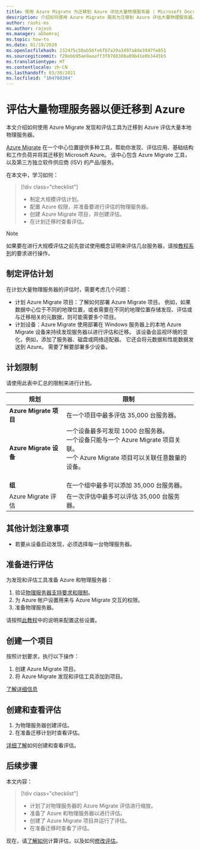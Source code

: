 ```yaml
---
title: 使用 Azure Migrate 为迁移到 Azure 评估大量物理服务器 | Microsoft Docs
description: 介绍如何使用 Azure Migrate 服务为迁移到 Azure 评估大量物理服务器。
author: rashi-ms
ms.author: rajosh
ms.manager: abhemraj
ms.topic: how-to
ms.date: 01/19/2020
ms.openlocfilehash: 232475c50ab56fe6fb7a39a3497a8de3947fe851
ms.sourcegitcommit: f28ebb95ae9aaaff3f87d8388a09b41e0b3445b5
ms.translationtype: HT
ms.contentlocale: zh-CN
ms.lasthandoff: 03/30/2021
ms.locfileid: "104780304"
---
```

# <a name="assess-large-numbers-of-physical-servers-for-migration-to-azure"></a>评估大量物理服务器以便迁移到 Azure

本文介绍如何使用 Azure Migrate 发现和评估工具为迁移到 Azure 评估大量本地物理服务器。

[Azure Migrate](migrate-services-overview.md) 在一个中心位置提供多种工具，帮助你发现、评估应用、基础结构和工作负荷并将其迁移到 Microsoft Azure。 该中心包含 Azure Migrate 工具，以及第三方独立软件供应商 (ISV) 的产品/服务。 


在本文中，学习如何：
> [!div class="checklist"]
> * 制定大规模评估计划。
> * 配置 Azure 权限，并准备要进行评估的物理服务器。
> * 创建 Azure Migrate 项目，并创建评估。
> * 在计划迁移时查看评估。


> [!NOTE]
> 如果要在进行大规模评估之前先尝试使用概念证明来评估几台服务器，请按[教程系列](./tutorial-discover-physical.md)的要求进行操作。

## <a name="plan-for-assessment"></a>制定评估计划

在计划大量物理服务器的评估时，需要考虑几个问题：

- 计划 Azure Migrate 项目：了解如何部署 Azure Migrate 项目。 例如，如果数据中心位于不同的地理位置，或者需要在不同的地理位置存储发现、评估或与迁移相关的元数据，则可能需要多个项目。
- 计划设备：Azure Migrate 使用部署在 Windows 服务器上的本地 Azure Migrate 设备来持续发现服务器以进行评估和迁移。 该设备会监视环境的变化，例如，添加了服务器、磁盘或网络适配器。 它还会将元数据和性能数据发送到 Azure。 需要了解要部署多少设备。


## <a name="planning-limits"></a>计划限制
 
请使用此表中汇总的限制来进行计划。

**规划** | **限制**
--- | --- 
**Azure Migrate 项目** | 在一个项目中最多评估 35,000 台服务器。
**Azure Migrate 设备** | 一个设备最多可发现 1000 台服务器。<br/> 一个设备只能与一个 Azure Migrate 项目关联。<br/> 一个 Azure Migrate 项目可以关联任意数量的设备。 <br/><br/> 
**组** | 在一个组中最多可以添加 35,000 台服务器。
Azure Migrate 评估 | 在一次评估中最多可以评估 35,000 台服务器。


## <a name="other-planning-considerations"></a>其他计划注意事项

- 若要从设备启动发现，必须选择每一台物理服务器。 

## <a name="prepare-for-assessment"></a>准备进行评估

为发现和评估工具准备 Azure 和物理服务器：  

1. 验证[物理服务器支持要求和限制](migrate-support-matrix-physical.md)。
2. 为 Azure 帐户设置用来与 Azure Migrate 交互的权限。
3. 准备物理服务器。

请按照[此教程](./tutorial-discover-physical.md)中的说明来配置这些设置。

## <a name="create-a-project"></a>创建一个项目

按照计划要求，执行以下操作：

1. 创建 Azure Migrate 项目。
2. 将 Azure Migrate 发现和评估工具添加到项目。

[了解详细信息](./create-manage-projects.md)

## <a name="create-and-review-an-assessment"></a>创建和查看评估

1. 为物理服务器创建评估。
1. 在准备迁移计划时查看评估。

[详细了解](tutorial-assess-physical.md)如何创建和查看评估。
    

## <a name="next-steps"></a>后续步骤

本文内容：
 
> [!div class="checklist"] 
> * 计划了对物理服务器的 Azure Migrate 评估进行缩放。
> * 准备了 Azure 和物理服务器以进行评估。
> * 创建了 Azure Migrate 项目并运行了评估。
> * 在准备迁移时查看了评估。

现在，请[了解如何](concepts-assessment-calculation.md)计算评估，以及如何[修改评估](how-to-modify-assessment.md)。
